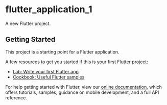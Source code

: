# flutter_application_1

A new Flutter project.

## Getting Started

This project is a starting point for a Flutter application.

A few resources to get you started if this is your first Flutter project:

- [Lab: Write your first Flutter app](https://flutter.dev/docs/get-started/codelab)
- [Cookbook: Useful Flutter samples](https://flutter.dev/docs/cookbook)

For help getting started with Flutter, view our
[online documentation](https://flutter.dev/docs), which offers tutorials,
samples, guidance on mobile development, and a full API reference.

<!-- .gitignore will prevent untracked files from being added (without an add -f) to the set of files tracked by Git, however Git will continue to track any files that are already being tracked.

To stop tracking a file you need to remove it from the index. This can be achieved with this command.

git rm --cached <file>
If you want to remove a whole folder, you need to remove all files in it recursively.

git rm -r --cached <folder> -->
